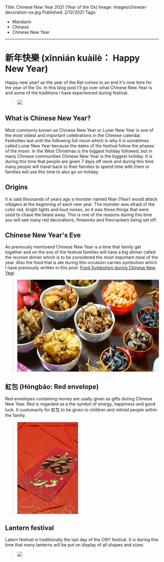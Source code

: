 Title: Chinese New Year 2021 (Year of the Ox)
Image: images/chinese-decoration-ox.jpg
Published: 2/12/2021
Tags: 
- Mandarin
- Chinese
- Chinese New Year
---
# 新年快樂 (xīnnián kuàilè： Happy New Year)

Happy new year! as the year of the Rat comes to an end it's now time for the year of the Ox. In this blog post I'll go over what Chinese New Year is and some of the traditions I have experienced during festival. 

> <img src="/posts/images/chinese-new-year-ox.png" height="300">

## What is Chinese New Year?

Most commonly known as Chinese New Year or Lunar New Year is one of the most oldest and important celebrations in the Chinese calendar. Festivities last until the following full moon which is why it is sometimes called Lunar New Year because the dates of the festival follow the phases of the moon. In the West Christmas is the biggest holiday followed, but in many Chinese communities Chinese New Year is the biggest holiday. It is during this time that people are given 7 days off work and during this time many people will travel back to their families to spend time with them or families will use this time to also go on holiday.

## Origins

It is said thousands of years ago a monster named Nian (Year) would attack villagers at the beginning of each new year. The monster was afraid of the color red, bright lights and loud noises, so it was these things that were used to chase the beast away. This is one of the reasons during this time you will see many red decorations, fireworks and firecrackers being set off.

## Chinese New Year's Eve

As previously mentioend Chinese New Year is a time that family get together and on the eve of the festival families will have a big dinner called the reunion dinner which is to be considered the most important meal of the year. Also the food that is ate during this occasion carries symbolism which I have previously written in this post: [Food Symbolism during Chinese New Year](/posts/food-symbolism-during-chinese-new-year).

> <img src="images/chinese-new-year-food.jpg" height="300">


## 紅包 (Hóngbāo: Red envelope)

Red envelopes containing money are usally given as gifts during Chinese New Year. Red is regarded as a the symbol of energy, happiness and good luck. It customarily for 紅包 to be given to children and retired people within the family.

> <img src="images/red-envelope.jpg" height="300">

## Lantern festival 

Latern festival is traditionally the last day of the CNY festival. It is during this time that many lanterns will be put on display of all shapes and sizes.  

> <img src="/posts/images/the-lantern-festival-dragon.jpg" height="300">
